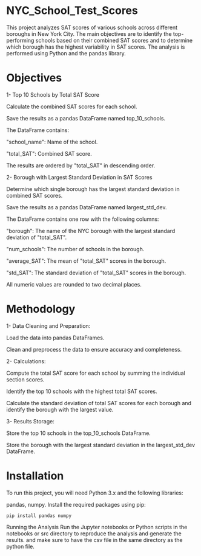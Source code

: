# NYC_School_Test_Scores
This project analyzes SAT scores of various schools across different boroughs in New York City. The main objectives are to identify the top-performing schools based on their combined SAT scores and to determine which borough has the highest variability in SAT scores. The analysis is performed using Python and the pandas library.
# Objectives
1- Top 10 Schools by Total SAT Score

Calculate the combined SAT scores for each school.

Save the results as a pandas DataFrame named top_10_schools.

The DataFrame contains:

  "school_name": Name of the school.

  "total_SAT": Combined SAT score.

The results are ordered by "total_SAT" in descending order.


2- Borough with Largest Standard Deviation in SAT Scores

Determine which single borough has the largest standard deviation in combined SAT scores.

Save the results as a pandas DataFrame named largest_std_dev.

The DataFrame contains one row with the following columns:

"borough": The name of the NYC borough with the largest standard deviation of "total_SAT".

"num_schools": The number of schools in the borough.

"average_SAT": The mean of "total_SAT" scores in the borough.

"std_SAT": The standard deviation of "total_SAT" scores in the borough.

All numeric values are rounded to two decimal places.

# Methodology
1- Data Cleaning and Preparation:

Load the data into pandas DataFrames.

Clean and preprocess the data to ensure accuracy and completeness.

2- Calculations:

Compute the total SAT score for each school by summing the individual section scores.

Identify the top 10 schools with the highest total SAT scores.

Calculate the standard deviation of total SAT scores for each borough and identify the borough with the largest value.

3- Results Storage:

Store the top 10 schools in the top_10_schools DataFrame.

Store the borough with the largest standard deviation in the largest_std_dev DataFrame.

# Installation

To run this project, you will need Python 3.x and the following libraries:

pandas,
numpy. 
Install the required packages using pip:

    pip install pandas numpy
Running the Analysis
Run the Jupyter notebooks or Python scripts in the notebooks or src directory to reproduce the analysis and generate the results.
and make sure to have the csv file in the same directory as the python file.
